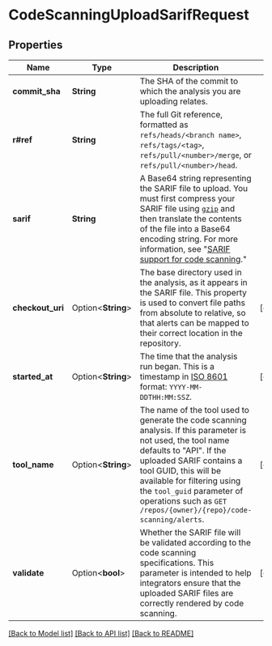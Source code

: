 # CodeScanningUploadSarifRequest

## Properties

Name | Type | Description | Notes
------------ | ------------- | ------------- | -------------
**commit_sha** | **String** | The SHA of the commit to which the analysis you are uploading relates. | 
**r#ref** | **String** | The full Git reference, formatted as `refs/heads/<branch name>`, `refs/tags/<tag>`, `refs/pull/<number>/merge`, or `refs/pull/<number>/head`. | 
**sarif** | **String** | A Base64 string representing the SARIF file to upload. You must first compress your SARIF file using [`gzip`](http://www.gnu.org/software/gzip/manual/gzip.html) and then translate the contents of the file into a Base64 encoding string. For more information, see \"[SARIF support for code scanning](https://docs.github.com/code-security/secure-coding/sarif-support-for-code-scanning).\" | 
**checkout_uri** | Option<**String**> | The base directory used in the analysis, as it appears in the SARIF file. This property is used to convert file paths from absolute to relative, so that alerts can be mapped to their correct location in the repository. | [optional]
**started_at** | Option<**String**> | The time that the analysis run began. This is a timestamp in [ISO 8601](https://en.wikipedia.org/wiki/ISO_8601) format: `YYYY-MM-DDTHH:MM:SSZ`. | [optional]
**tool_name** | Option<**String**> | The name of the tool used to generate the code scanning analysis. If this parameter is not used, the tool name defaults to \"API\". If the uploaded SARIF contains a tool GUID, this will be available for filtering using the `tool_guid` parameter of operations such as `GET /repos/{owner}/{repo}/code-scanning/alerts`. | [optional]
**validate** | Option<**bool**> | Whether the SARIF file will be validated according to the code scanning specifications. This parameter is intended to help integrators ensure that the uploaded SARIF files are correctly rendered by code scanning. | [optional]

[[Back to Model list]](../README.md#documentation-for-models) [[Back to API list]](../README.md#documentation-for-api-endpoints) [[Back to README]](../README.md)


